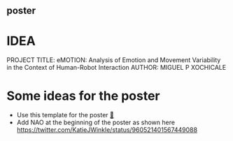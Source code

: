 poster
---


# IDEA

PROJECT TITLE: eMOTION: Analysis of Emotion and Movement Variability in the Context of Human-Robot Interaction
AUTHOR: MIGUEL P XOCHICALE



# Some ideas for the poster

* Use this template for the poster [:link:](https://github.com/mxochicale/hai2017/tree/master/poster)
* Add NAO at the beginning of the poster as shown here https://twitter.com/KatieJWinkle/status/960521401567449088
